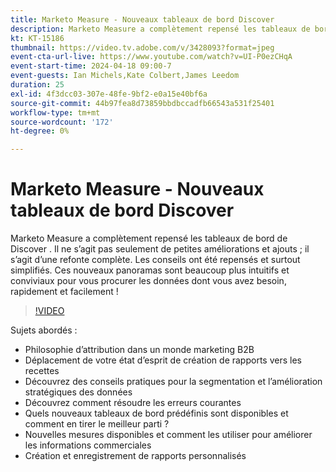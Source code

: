 ```yaml
---
title: Marketo Measure - Nouveaux tableaux de bord Discover
description: Marketo Measure a complètement repensé les tableaux de bord de Discover . Il ne s’agit pas seulement de petites améliorations et ajouts ; il s’agit d’une refonte complète. Les conseils ont été repensés et surtout simplifiés. Ces nouveaux panoramas sont beaucoup plus intuitifs et conviviaux pour vous procurer les données dont vous avez besoin, rapidement et facilement !
kt: KT-15186
thumbnail: https://video.tv.adobe.com/v/3428093?format=jpeg
event-cta-url-live: https://www.youtube.com/watch?v=UI-P0ezCHqA
event-start-time: 2024-04-18 09:00-7
event-guests: Ian Michels,Kate Colbert,James Leedom
duration: 25
exl-id: 4f3dcc03-307e-48fe-9bf2-e0a15e40bf6a
source-git-commit: 44b97fea8d73859bbdbccadfb66543a531f25401
workflow-type: tm+mt
source-wordcount: '172'
ht-degree: 0%

---
```


# Marketo Measure - Nouveaux tableaux de bord Discover

Marketo Measure a complètement repensé les tableaux de bord de Discover . Il ne s’agit pas seulement de petites améliorations et ajouts ; il s’agit d’une refonte complète. Les conseils ont été repensés et surtout simplifiés. Ces nouveaux panoramas sont beaucoup plus intuitifs et conviviaux pour vous procurer les données dont vous avez besoin, rapidement et facilement !

>[!VIDEO](https://video.tv.adobe.com/v/3428093/?quality=12&learn=on)

Sujets abordés :

* Philosophie d’attribution dans un monde marketing B2B
* Déplacement de votre état d’esprit de création de rapports vers les recettes
* Découvrez des conseils pratiques pour la segmentation et l’amélioration stratégiques des données
* Découvrez comment résoudre les erreurs courantes
* Quels nouveaux tableaux de bord prédéfinis sont disponibles et comment en tirer le meilleur parti ?
* Nouvelles mesures disponibles et comment les utiliser pour améliorer les informations commerciales
* Création et enregistrement de rapports personnalisés
